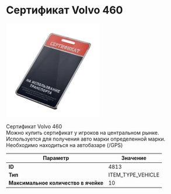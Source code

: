 # Сертификат Volvo 460

![Item Image](../img/4813.webp?raw=true)

Сертификат Volvo 460<br>Можно купить сертификат у игроков на центральном рынке.<br>Используется для получения авто марки определенной марки.<br>Необходимо находиться на автобазаре (/GPS)


| Параметр | Значение |
|----------|----------|
| **ID** | 4813 |
| **Тип** | ITEM_TYPE_VEHICLE |
| **Максимальное количество в ячейке** | 10 |

